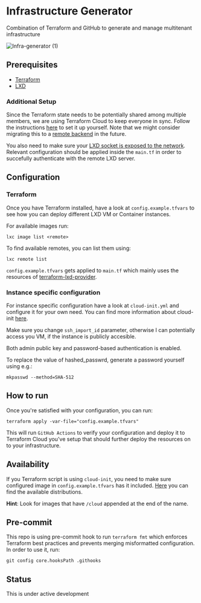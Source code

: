 # Infrastructure Generator

Combination of Terraform and GitHub to generate and manage multitenant infrastructure

![Infra-generator (1)](https://user-images.githubusercontent.com/48418580/208130113-55fb98cc-915d-4c26-a32c-8562afda79de.png)


## Prerequisites

* [Terraform](https://learn.hashicorp.com/tutorials/terraform/install-cli)
* [LXD](https://linuxcontainers.org/lxd/getting-started-cli/)

### Additional Setup 

Since the Terraform state needs to be potentially shared among multiple members, we are using Terraform Cloud to keep everyone in sync. Follow the instructions [here](https://developer.hashicorp.com/terraform/tutorials/cloud-get-started/cloud-sign-up) to set it up yourself. Note that we might consider migrating this to a [remote backend](https://developer.hashicorp.com/terraform/language/settings/backends/configuration) in the future.

You also need to make sure your [LXD socket is exposed to the network](https://linuxcontainers.org/lxd/docs/master/howto/server_expose/). Relevant configuration should be applied inside the `main.tf` in order to succefully authenticate with the remote LXD server.


## Configuration

### Terraform

Once you have Terraform installed, have a look at `config.example.tfvars` to see how you can deploy different LXD VM or Container instances.

For available images run:

    lxc image list <remote>

To find available remotes, you can list them using:

    lxc remote list
    
`config.example.tfvars` gets applied to `main.tf` which mainly uses the resources of [terraform-lxd-provider](https://registry.terraform.io/providers/terraform-lxd/lxd/latest/docs). 

### Instance specific configuration

For instance specific configuration have a look at `cloud-init.yml` and configure it for your own need. You can find more information about cloud-init [here](https://cloudinit.readthedocs.io/en/latest/index.html).

Make sure you change `ssh_import_id` parameter, otherwise I can potentially access you VM, if the instance is publicly accesible.

Both admin public key and password-based authentication is enabled.

To replace the value of hashed_passwrd, generate a password yourself using e.g.:

	mkpasswd --method=SHA-512


## How to run

Once you're satisfied with your configuration, you can run:

    terraform apply -var-file="config.example.tfvars"
    
This will run `GitHub Actions` to verify your configuration and deploy it to Terraform Cloud you've setup that should further deploy the resources on to your infrastructure.

## Availability

If you Terraform script is using `cloud-init`, you need to make sure configured image in `config.example.tfvars` has it included. [Here](https://cloudinit.readthedocs.io/en/latest/topics/availability.html) you can find the available distributions. 

**Hint**: Look for images that have `/cloud` appended at the end of the name.

## Pre-commit

This repo is using pre-commit hook to run `terraform fmt` which enforces Terraform best practices and prevents merging misformatted configuration. 
In order to use it, run:

	git config core.hooksPath .githooks

## Status

This is under active development
